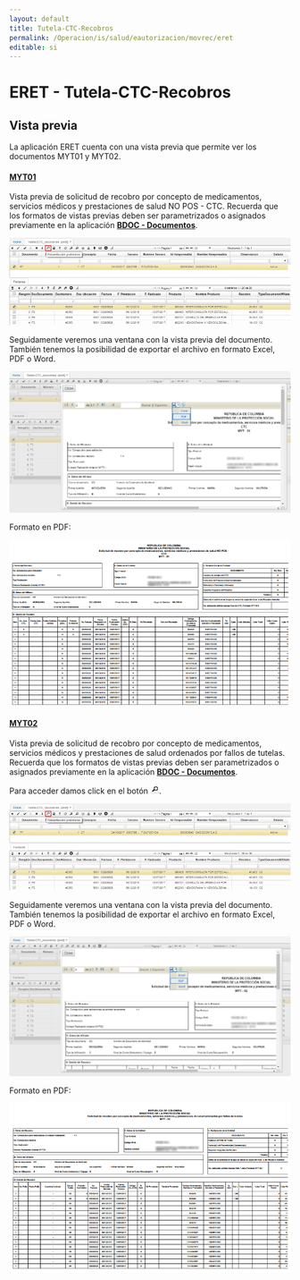 ```yaml
---
layout: default
title: Tutela-CTC-Recobros
permalink: /Operacion/is/salud/eautorizacion/movrec/eret
editable: si
---
```


# ERET - Tutela-CTC-Recobros


## Vista previa

La aplicación ERET cuenta con una vista previa que permite ver los documentos MYT01 y MYT02.  

#### [**MYT01**](http://docs.oasiscom.com/Operacion/is/salud/eautorizacion/movrec/eret#MYT01)

Vista previa de solicitud de recobro por concepto de medicamentos, servicios médicos y prestaciones de salud NO POS - CTC. Recuerda que los formatos de vistas previas deben ser parametrizados o asignados previamente en la aplicación [**BDOC - Documentos**](http://docs.oasiscom.com/Operacion/common/bsistema/bdoc#parametrización-de-formatos-de-impresión).  

![](eret.png)

Seguidamente veremos una ventana con la vista previa del documento. También tenemos la posibilidad de exportar el archivo en formato Excel, PDF o Word.  

![](eret3.png)

Formato en PDF:

![](eret4.png)


#### [**MYT02**](http://docs.oasiscom.com/Operacion/is/salud/eautorizacion/movrec/eret#MYT02)

Vista previa de solicitud de recobro por concepto de medicamentos, servicios médicos y prestaciones de salud ordenados por fallos de tutelas. Recuerda que los formatos de vistas previas deben ser parametrizados o asignados previamente en la aplicación [**BDOC - Documentos**](http://docs.oasiscom.com/Operacion/common/bsistema/bdoc#parametrización-de-formatos-de-impresión).  

Para acceder damos click en el botón ![](lupa.png).  

![](eret.png)

Seguidamente veremos una ventana con la vista previa del documento. También tenemos la posibilidad de exportar el archivo en formato Excel, PDF o Word.  

![](eret1.png)

Formato en PDF:  

![](eret2.png)

